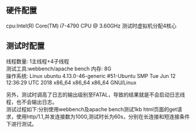## 硬件配置  
cpu:Intel(R) Core(TM) i7-4790 CPU @ 3.60GHz  测试时虚拟机分配4核心  
## 测试时配置
线程数量: 1主线程+4子线程  
测试工具:webbench/apache bench 
内存: 8G  
操作系统: Linux ubuntu 4.13.0-46-generic #51-Ubuntu SMP Tue Jun 12 12:36:29 UTC 2018 x86_64 x86_64 x86_64 GNU/Linux  

另外，测试时调高了日志的输出级别至FATAL，导致的结果就是不会启动日志线程，也不会输出日志。  
测试过程如下:分别使用webbench及apache bench测试1kb html页面的get请求，使用http/1.1,并发连接数为1000,测试时长为60s，分别在长连接和短连接条件下进行测试。  